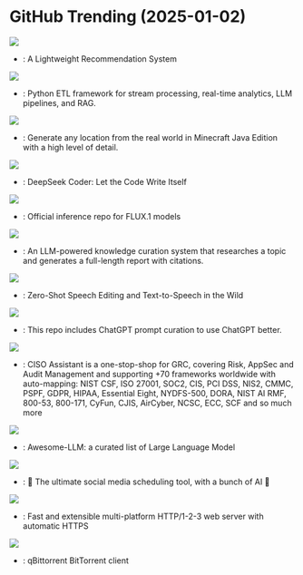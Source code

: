 # GitHub Trending (2025-01-02)

![](https://img.shields.io/badge/Python-New%201-green?style=flat-square&logo=appveyor)
- [](https://github.comundefined): A Lightweight Recommendation System

![](https://img.shields.io/badge/Python-New%20254-green?style=flat-square&logo=appveyor)
- [](https://github.comundefined): Python ETL framework for stream processing, real-time analytics, LLM pipelines, and RAG.

![](https://img.shields.io/badge/Rust-New%20574-green?style=flat-square&logo=appveyor)
- [](https://github.comundefined): Generate any location from the real world in Minecraft Java Edition with a high level of detail.

![](https://img.shields.io/badge/Python-New%201-green?style=flat-square&logo=appveyor)
- [](https://github.comundefined): DeepSeek Coder: Let the Code Write Itself

![](https://img.shields.io/badge/Python-New%2065-green?style=flat-square&logo=appveyor)
- [](https://github.comundefined): Official inference repo for FLUX.1 models

![](https://img.shields.io/badge/Python-New%20344-green?style=flat-square&logo=appveyor)
- [](https://github.comundefined): An LLM-powered knowledge curation system that researches a topic and generates a full-length report with citations.

![](https://img.shields.io/badge/Jupyter%20Notebook-New%2020-green?style=flat-square&logo=appveyor)
- [](https://github.comundefined): Zero-Shot Speech Editing and Text-to-Speech in the Wild

![](https://img.shields.io/badge/HTML-New%20158-green?style=flat-square&logo=appveyor)
- [](https://github.comundefined): This repo includes ChatGPT prompt curation to use ChatGPT better.

![](https://img.shields.io/badge/Python-New%2066-green?style=flat-square&logo=appveyor)
- [](https://github.comundefined): CISO Assistant is a one-stop-shop for GRC, covering Risk, AppSec and Audit Management and supporting +70 frameworks worldwide with auto-mapping: NIST CSF, ISO 27001, SOC2, CIS, PCI DSS, NIS2, CMMC, PSPF, GDPR, HIPAA, Essential Eight, NYDFS-500, DORA, NIST AI RMF, 800-53, 800-171, CyFun, CJIS, AirCyber, NCSC, ECC, SCF and so much more

![](https://img.shields.io/badge/none-New%20116-green?style=flat-square&logo=appveyor)
- [](https://github.comundefined): Awesome-LLM: a curated list of Large Language Model

![](https://img.shields.io/badge/TypeScript-New%20344-green?style=flat-square&logo=appveyor)
- [](https://github.comundefined): 📨 The ultimate social media scheduling tool, with a bunch of AI 🤖

![](https://img.shields.io/badge/Go-New%2056-green?style=flat-square&logo=appveyor)
- [](https://github.comundefined): Fast and extensible multi-platform HTTP/1-2-3 web server with automatic HTTPS

![](https://img.shields.io/badge/C%2B%2B-New%2021-green?style=flat-square&logo=appveyor)
- [](https://github.comundefined): qBittorrent BitTorrent client

